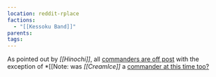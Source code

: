 ```yaml
---
location: reddit-rplace
factions:
  - "[[Kessoku Band]]"
parents: 
tags: 
---
```

As pointed out by *[[Hinochi]]*, all [commanders are off post](https://discord.com/channels/1093664259273130084/1131230952119615600/1131577566080278599) with the exception of *[[Note: was   *[[CreamIce]]* a [commander at this time too?](https://discord.com/channels/1093664259273130084/1131230952119615600/1131577594962268321|[users/dsuzu]])
